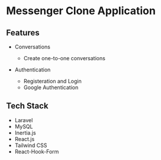 # Messenger Clone Application

## Features

- Conversations

  - Create one-to-one conversations

- Authentication

  - Registeration and Login
  - Google Authentication

## Tech Stack

- Laravel
- MySQL
- Inertia.js
- React.js
- Tailwind CSS
- React-Hook-Form
